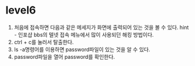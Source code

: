level6
===
1. 처음에 접속하면 다음과 같은 메세지가 화면에 출력되어 있는 것을 볼 수 있다.
hint - 인포샵 bbs의 텔넷 접속 메뉴에서 많이 사용되던 해킹 방법이다.
2. ctrl + c를 눌러서 탈출한다.
3. ls -a명령어를 이용하면 password파일이 있는 것을 알 수 있다. 
4. password파일을 열어 password를 확인한다.